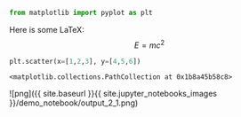```python
from matplotlib import pyplot as plt
```

Here is some LaTeX: $$E=mc^2$$


```python
plt.scatter(x=[1,2,3], y=[4,5,6])
```




    <matplotlib.collections.PathCollection at 0x1b8a45b58c8>



![png]({{ site.baseurl }}{{ site.jupyter_notebooks_images }}/demo_notebook/output_2_1.png)
